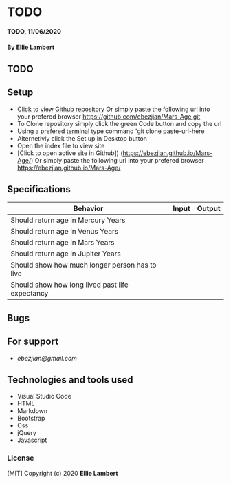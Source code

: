 # **TODO**

#### TODO, 11/06/2020

#### **By Ellie Lambert**

## TODO

## Setup

- [Click to view Github repository](https://github.com/ebezjian/Mars-Age.git) Or simply paste the following url into your prefered browser https://github.com/ebezjian/Mars-Age.git
- To Clone repository simply click the green Code button and copy the url
- Using a prefered terminal type command 'git clone paste-url-here
- Alternetivly click the Set up in Desktop button
- Open the index file to view site
- [Click to open active site in Github]) (https://ebezjian.github.io/Mars-Age/) Or simply paste the following url into your prefered browser https://ebezjian.github.io/Mars-Age/

## Specifications

| Behavior                                                        | Input     | Output    |
| --------------------------------------------------------------- | --------- | --------- |
|Should return age in Mercury Years | | |
|Should return age in Venus Years | | |
|Should return age in Mars Years | | |
|Should return age in Jupiter Years | | |
|Should show how much longer person has to live | | |
|Should show how long lived past life expectancy | | |


## Bugs


## For support

* _ebezjian@gmail.com_


## Technologies and tools used

- Visual Studio Code
- HTML
- Markdown
- Bootstrap
- Css
- jQuery
- Javascript

### License

[MIT] Copyright (c) 2020 **Ellie Lambert**